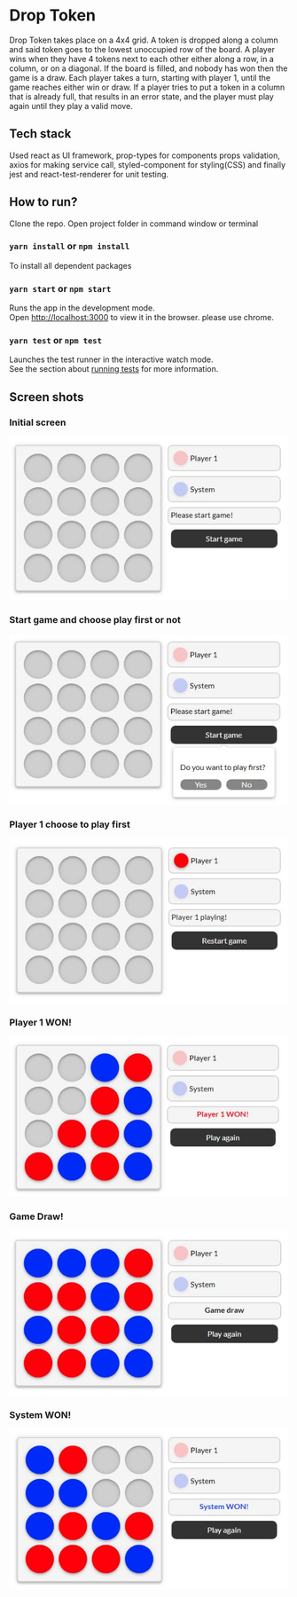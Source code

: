 # Drop Token

Drop Token takes place on a 4x4 grid. A token is dropped along a column and said token goes to the lowest
unoccupied row of the board. A player wins when they have 4 tokens next to each other either along a row, in a column, or on a diagonal. If the board is filled, and nobody has won then the game is a draw. Each player takes a turn, starting with player 1, until the game reaches either win or draw. If a player tries to put a token in a column that is already full, that results in an error state, and the player must play again until they play a valid move.

## Tech stack

Used react as UI framework, prop-types for components props validation, axios for making service call, styled-component for styling(CSS)  and finally jest and react-test-renderer for unit testing.

## How to run?
Clone the repo. Open project folder in command window or terminal

### `yarn install` or `npm install` 
To install all dependent packages

### `yarn start` or `npm start` 
Runs the app in the development mode.<br>
Open [http://localhost:3000](http://localhost:3000) to view it in the browser. please use chrome.

### `yarn test`  or `npm test` 

Launches the test runner in the interactive watch mode.<br>
See the section about [running tests](https://facebook.github.io/create-react-app/docs/running-tests) for more information.

## Screen shots

### Initial screen
![Alt text](screen-shots/initial-screen.JPG?raw=true "Initial screen")

### Start game and choose play first or not
![Alt text](screen-shots/choose-playfirst.JPG?raw=true "Start game")

### Player 1 choose to play first 
![Alt text](screen-shots/player1-startedfirst.JPG?raw=true "Player 1 started first")

### Player 1 WON!
![Alt text](screen-shots/player1-won.JPG?raw=true "Winning board")

### Game Draw!
![Alt text](screen-shots/game-draw.JPG?raw=true "Draw")

### System WON!
![Alt text](screen-shots/system-won.JPG?raw=true "Winning board")

